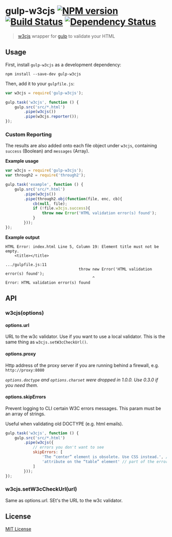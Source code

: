 # gulp-w3cjs [![NPM version][npm-image]][npm-url] [![Build Status][travis-image]][travis-url] [![Dependency Status][depstat-image]][depstat-url]

> [w3cjs](https://github.com/thomasdavis/w3cjs) wrapper for [gulp](https://github.com/wearefractal/gulp) to validate your HTML

## Usage

First, install `gulp-w3cjs` as a development dependency:

```shell
npm install --save-dev gulp-w3cjs
```

Then, add it to your `gulpfile.js`:

```javascript
var w3cjs = require('gulp-w3cjs');

gulp.task('w3cjs', function () {
	gulp.src('src/*.html')
		.pipe(w3cjs())
		.pipe(w3cjs.reporter());
});
```

### Custom Reporting

The results are also added onto each file object under `w3cjs`, containing `success` (Boolean) and `messages` (Array).

**Example usage**

```javascript
var w3cjs = require('gulp-w3cjs');
var through2 = require('through2');

gulp.task('example', function () {
	gulp.src('src/*.html')
		.pipe(w3cjs())
		.pipe(through2.obj(function(file, enc, cb){
			cb(null, file);
			if (!file.w3cjs.success){
				throw new Error('HTML validation error(s) found');
			}
		}));
});
```

**Example output**

```shell
HTML Error: index.html Line 5, Column 19: Element title must not be empty.
    <title></title>

.../gulpfile.js:11
                                throw new Error('HTML validation error(s) found');
                                      ^
Error: HTML validation error(s) found
```

## API

### w3cjs(options)

#### options.url

URL to the w3c validator. Use if you want to use a local validator. This is the
same thing as `w3cjs.setW3cCheckUrl()`.

#### options.proxy

Http address of the proxy server if you are running behind a firewall, e.g.  `http://proxy:8080`

_`options.doctype` and `options.charset` were dropped in 1.0.0. Use 0.3.0 if you need them._

#### options.skipErrors

Prevent logging to CLI certain W3C errors messages. This param must be an array of strings.

Useful when validating old DOCTYPE (e.g. html emails).

```javascript
gulp.task('w3cjs', function () {
	gulp.src('src/*.html')
		.pipe(w3cjs({
			// errors you don't want to see
			skipErrors: [
				'The “center” element is obsolete. Use CSS instead.', // exact error message
				'attribute on the “table” element' // part of the error message
			]
		}));
});
```

### w3cjs.setW3cCheckUrl(url)

Same as options.url. SEt's the URL to the w3c validator.

## License

[MIT License](http://en.wikipedia.org/wiki/MIT_License)

[npm-url]: https://npmjs.org/package/gulp-w3cjs
[npm-image]: https://badge.fury.io/js/gulp-w3cjs.png

[travis-url]: http://travis-ci.org/callumacrae/gulp-w3cjs
[travis-image]: https://secure.travis-ci.org/callumacrae/gulp-w3cjs.png?branch=master

[depstat-url]: https://david-dm.org/callumacrae/gulp-w3cjs
[depstat-image]: https://david-dm.org/callumacrae/gulp-w3cjs.png
